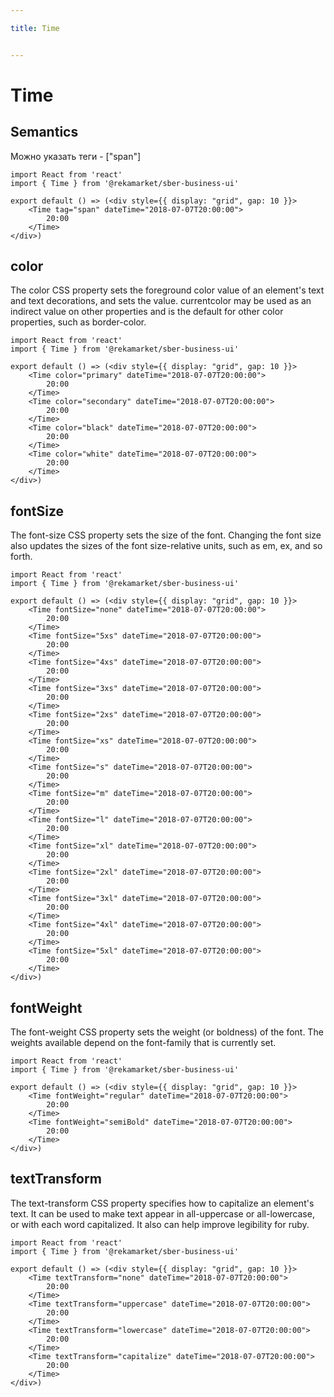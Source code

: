 ```yaml
---

title: Time


---
```


# Time

## Semantics
Можно указать теги - ["span"]

```tsx
import React from 'react'
import { Time } from '@rekamarket/sber-business-ui'

export default () => (<div style={{ display: "grid", gap: 10 }}>
	<Time tag="span" dateTime="2018-07-07T20:00:00">
		20:00
	</Time>
</div>)
```

## color
The color CSS property sets the foreground color value of an element's text and text decorations, and sets the <currentcolor> value. currentcolor may be used as an indirect value on other properties and is the default for other color properties, such as border-color.

```tsx
import React from 'react'
import { Time } from '@rekamarket/sber-business-ui'

export default () => (<div style={{ display: "grid", gap: 10 }}>
	<Time color="primary" dateTime="2018-07-07T20:00:00">
		20:00
	</Time>
	<Time color="secondary" dateTime="2018-07-07T20:00:00">
		20:00
	</Time>
	<Time color="black" dateTime="2018-07-07T20:00:00">
		20:00
	</Time>
	<Time color="white" dateTime="2018-07-07T20:00:00">
		20:00
	</Time>
</div>)
```

## fontSize
The font-size CSS property sets the size of the font. Changing the font size also updates the sizes of the font size-relative <length> units, such as em, ex, and so forth.

```tsx
import React from 'react'
import { Time } from '@rekamarket/sber-business-ui'

export default () => (<div style={{ display: "grid", gap: 10 }}>
	<Time fontSize="none" dateTime="2018-07-07T20:00:00">
		20:00
	</Time>
	<Time fontSize="5xs" dateTime="2018-07-07T20:00:00">
		20:00
	</Time>
	<Time fontSize="4xs" dateTime="2018-07-07T20:00:00">
		20:00
	</Time>
	<Time fontSize="3xs" dateTime="2018-07-07T20:00:00">
		20:00
	</Time>
	<Time fontSize="2xs" dateTime="2018-07-07T20:00:00">
		20:00
	</Time>
	<Time fontSize="xs" dateTime="2018-07-07T20:00:00">
		20:00
	</Time>
	<Time fontSize="s" dateTime="2018-07-07T20:00:00">
		20:00
	</Time>
	<Time fontSize="m" dateTime="2018-07-07T20:00:00">
		20:00
	</Time>
	<Time fontSize="l" dateTime="2018-07-07T20:00:00">
		20:00
	</Time>
	<Time fontSize="xl" dateTime="2018-07-07T20:00:00">
		20:00
	</Time>
	<Time fontSize="2xl" dateTime="2018-07-07T20:00:00">
		20:00
	</Time>
	<Time fontSize="3xl" dateTime="2018-07-07T20:00:00">
		20:00
	</Time>
	<Time fontSize="4xl" dateTime="2018-07-07T20:00:00">
		20:00
	</Time>
	<Time fontSize="5xl" dateTime="2018-07-07T20:00:00">
		20:00
	</Time>
</div>)
```

## fontWeight
The font-weight CSS property sets the weight (or boldness) of the font. The weights available depend on the font-family that is currently set.

```tsx
import React from 'react'
import { Time } from '@rekamarket/sber-business-ui'

export default () => (<div style={{ display: "grid", gap: 10 }}>
	<Time fontWeight="regular" dateTime="2018-07-07T20:00:00">
		20:00
	</Time>
	<Time fontWeight="semiBold" dateTime="2018-07-07T20:00:00">
		20:00
	</Time>
</div>)
```

## textTransform
The text-transform CSS property specifies how to capitalize an element's text. It can be used to make text appear in all-uppercase or all-lowercase, or with each word capitalized. It also can help improve legibility for ruby.

```tsx
import React from 'react'
import { Time } from '@rekamarket/sber-business-ui'

export default () => (<div style={{ display: "grid", gap: 10 }}>
	<Time textTransform="none" dateTime="2018-07-07T20:00:00">
		20:00
	</Time>
	<Time textTransform="uppercase" dateTime="2018-07-07T20:00:00">
		20:00
	</Time>
	<Time textTransform="lowercase" dateTime="2018-07-07T20:00:00">
		20:00
	</Time>
	<Time textTransform="capitalize" dateTime="2018-07-07T20:00:00">
		20:00
	</Time>
</div>)
```
